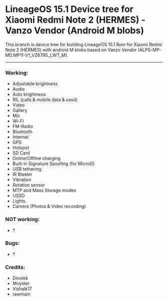 # LineageOS 15.1 Device tree for Xiaomi Redmi Note 2 (HERMES) - Vanzo Vendor (Android M blobs)

This branch is device tree for building LineageOS 15.1 Rom for Xiaomi Redmi Note 2 (HERMES) with android M blobs based on Vanzo Vendor (ALPS-MP-M0.MP11-V1_VZ6795_LWT_M).

---

### Working:
  - Adjustable brightness
  - Audio
  - Auto brightness
  - RIL (calls & mobile data & ussd)
  - Video
  - Gallery
  - Mic
  - Wi-Fi
  - FM-Radio
  - Bluetooth
  - Internet
  - GPS
  - Hotspot
  - SD Card
  - Online/Offline charging
  - Built-in Signature Spoofing (for MicroG)
  - USB tethering
  - IR Blaster
  - Vibration
  - Rotation sensor
  - MTP and Mass Storage modes
  - USSD
  - Lights
  - Camera (Photos & Video recording)

### NOT working:
  - ?

### Bugs:
  - ?

### Credits:
  - Dinolek
  - Moyster
  - Vishalk17
  - rawmain
